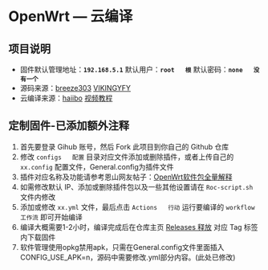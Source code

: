 <div align   对齐="center"   “中心”>
<h1>OpenWrt — 云编译</h1>


## 项目说明
- 固件默认管理地址：**`192.168.5.1`** 默认用户：**`root   根`** 默认密码：**`none   没有一个`**
- 源码来源：[breeze303](https://github.com/LiBwrt-op/openwrt-6.x) [VIKINGYFY](https://github.com/VIKINGYFY/immortalwrt)
- 云编译来源：[haiibo](https://github.com/haiibo/OpenWrt) [视频教程](https://www.youtube.com/watch?v=6j4ofS0GT38&t=507s)

## 定制固件-已添加额外注释
1. 首先要登录 Gihub 账号，然后 Fork 此项目到你自己的 Github 仓库
2. 修改 `configs   配置` 目录对应文件添加或删除插件，或者上传自己的 `xx.config` 配置文件，General.config为插件文件
3. 插件对应名称及功能请参考恩山网友帖子：[OpenWrt软件包全量解释](https://www.right.com.cn/FORUM/forum.php?mod=viewthread&tid=8384897)
4. 如需修改默认 IP、添加或删除插件包以及一些其他设置请在 `Roc-script.sh` 文件内修改
5. 添加或修改 `xx.yml` 文件，最后点击 `Actions   行动` 运行要编译的 `workflow   工作流` 即可开始编译
6. 编译大概需要1-2小时，编译完成后在仓库主页 [Releases   释放](https://github.com/laipeng668/openwrt-ci-roc/releases) 对应 Tag 标签内下载固件
7. 软件管理使用opkg禁用apk，只需在General.config文件里面插入CONFIG_USE_APK=n，源码中需要修改.yml部分内容。(此处已修改)
